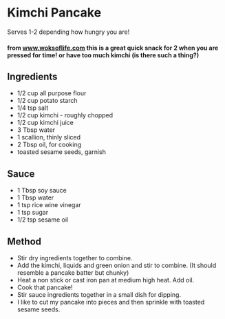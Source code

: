 # Kimchi Pancake

Serves 1-2 depending how hungry you are!

#### from www.woksoflife.com this is a great quick snack for 2 when you are pressed for time! or have too much kimchi (is there such a thing?)

## Ingredients

* 1/2 cup all purpose flour
* 1/2 cup potato starch 
* 1/4 tsp salt
* 1/2 cup kimchi - roughly chopped
* 1/2 cup kimchi juice
* 3 Tbsp water
* 1 scallion, thinly sliced
* 2 Tbsp oil, for cooking
* toasted sesame seeds, garnish

## Sauce

* 1 Tbsp soy sauce
* 1 Tbsp water
* 1 tsp rice wine vinegar
* 1 tsp sugar
* 1/2 tsp sesame oil

## Method

- Stir dry ingredients together to combine.
- Add the kimchi, liquids and green onion and stir to combine. (It should resemble a pancake batter but chunky)
- Heat a non stick or cast iron pan at medium high heat. Add oil.
- Cook that pancake! 
- Stir sauce ingredients together in a small dish for dipping.
- I like to cut my pancake into pieces and then sprinkle with toasted sesame seeds.
